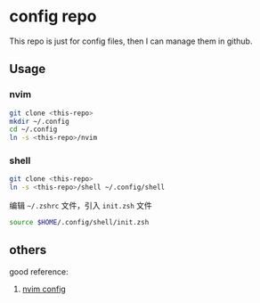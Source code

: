 # config repo

This repo is just for config files, then I can manage them in github.

## Usage

### nvim

```bash
git clone <this-repo>
mkdir ~/.config
cd ~/.config
ln -s <this-repo>/nvim
```

### shell

```zsh
git clone <this-repo>
ln -s <this-repo>/shell ~/.config/shell
```

编辑 `~/.zshrc` 文件，引入 `init.zsh` 文件

``` zsh
source $HOME/.config/shell/init.zsh
```

## others

good reference:

1. [nvim config](https://github.com/brainfucksec/neovim-lua/tree/main/nvim)
